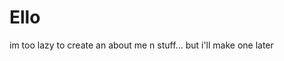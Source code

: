<div>
    <h1>Ello</h1>
    <p>im too lazy to create an about me n stuff... but i'll make one later</p>
</div>
